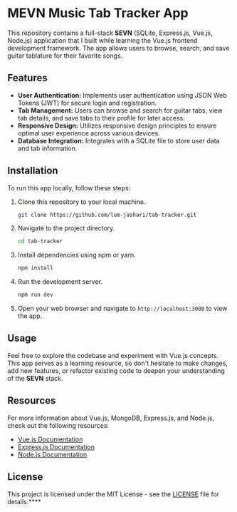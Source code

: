 # MEVN Music Tab Tracker App

This repository contains a full-stack **SEVN** (SQLite, Express.js, Vue.js, Node.js) application that I built while learning the Vue.js frontend development framework. The app allows users to browse, search, and save guitar tablature for their favorite songs.

## Features

-   **User Authentication:** Implements user authentication using JSON Web Tokens (JWT) for secure login and registration.
-   **Tab Management:** Users can browse and search for guitar tabs, view tab details, and save tabs to their profile for later access.
-   **Responsive Design:** Utilizes responsive design principles to ensure optimal user experience across various devices.
-   **Database Integration:** Integrates with a SQLite file to store user data and tab information.

## Installation

To run this app locally, follow these steps:

1. Clone this repository to your local machine.

    ```bash
    git clone https://github.com/lum-jashari/tab-tracker.git
    ```

2. Navigate to the project directory.

    ```bash
    cd tab-tracker
    ```

3. Install dependencies using npm or yarn.

    ```bash
    npm install
    ```

4. Run the development server.

    ```bash
    npm run dev
    ```

5. Open your web browser and navigate to `http://localhost:3000` to view the app.

## Usage

Feel free to explore the codebase and experiment with Vue.js concepts. This app serves as a learning resource, so don't hesitate to make changes, add new features, or refactor existing code to deepen your understanding of the **SEVN** stack.

## Resources

For more information about Vue.js, MongoDB, Express.js, and Node.js, check out the following resources:

-   [Vue.js Documentation](https://vuejs.org/)
-   [Express.js Documentation](https://expressjs.com/)
-   [Node.js Documentation](https://nodejs.org/en/docs/)

## License

This project is licensed under the MIT License - see the [LICENSE](LICENSE) file for details.\*\*\*\*
